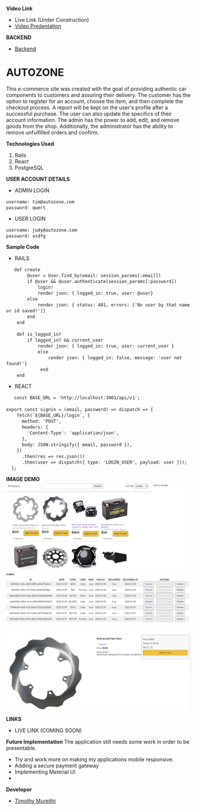 **Video Link**
- Live Link (Under Construction)
- [Video Predentation](https://www.youtube.com/watch?v=85jH69IR9e0)

**BACKEND**
- [Backend](https://github.com/timothymureithi/Auto-Zone-Spares)



# AUTOZONE

This e-commerce site was created with the goal of providing authentic car components to customers and assuring their delivery.
The customer has the option to register for an account, choose the item, and then complete the checkout process. A report will be kept on the user's profile after a successful purchase. The user can also update the specifics of their account information.
The admin has the power to add, edit, and remove goods from the shop. Additionally, the administrator has the ability to remove unfulfilled orders and confirm.

**Technologies Used**
1. Rails 
2. React 
3. PostgreSQL

**USER ACCOUNT DETAILS**
- ADMIN LOGIN 
```
username: tim@autozone.com
password: qwert
```
- USER LOGIN 
```
username: judy@autozone.com
password: asdfg
```

**Sample Code**
- RAILS
```
   def create
        @user = User.find_by(email: session_params[:email])
        if @user && @user.authenticate(session_params[:password])
            login!
            render json: { logged_in: true, user: @user}
        else
            render json: { status: 401, errors: ['No user by that name or id saved!']}
        end
    end

    def is_logged_in?
        if logged_in? && current_user
            render json: { logged_in: true, user: current_user }
            else 
                render json: { logged_in: false, message: 'user not found!'}
             end
    end 
```

- REACT
```
   const BASE_URL = 'http://localhost:3001/api/v1';

export const signin = (email, password) => dispatch => {
    fetch(`${BASE_URL}/login`, {
      method: 'POST',
      headers: {
        'Content-Type': 'application/json',
      },
      body: JSON.stringify({ email, password }),
    })
      .then(res => res.json())
      .then(user => dispatch({ type: 'LOGIN_USER', payload: user }));
  };

```

**IMAGE DEMO**
![](public/images/Screenshot%20from%202022-12-09%2016-13-32.png)
![](public/images/Screenshot%20from%202022-12-09%2016-14-00.png)
![](public/images/Screenshot%20from%202022-12-09%2016-14-25.png)



**LINKS**
- LIVE LINK (COMING SOON)


**Future Implementation**
The application still needs some work in order to be presentable. 
- Try and work more on making my applications mobile responsive. 
- Adding a secure payment gateway
- Implementing Material UI
- 

**Developer**
- [Timothy Mureithi](https://github.com/timothymureithi/)

